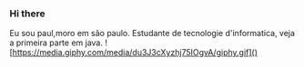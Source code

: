 ### Hi there
Eu sou paul,moro em são paulo.
Estudante de tecnologie d'informatica, veja a primeira parte em java.
![https://media.giphy.com/media/du3J3cXyzhj75IOgvA/giphy.gif]()

